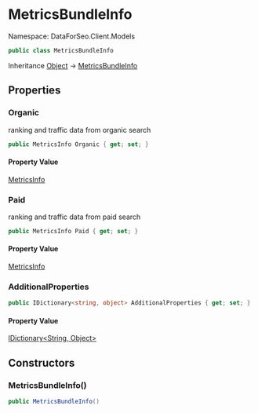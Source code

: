 # MetricsBundleInfo

Namespace: DataForSeo.Client.Models

```csharp
public class MetricsBundleInfo
```

Inheritance [Object](https://docs.microsoft.com/en-us/dotnet/api/system.object) → [MetricsBundleInfo](./dataforseo.client.models.metricsbundleinfo.md)

## Properties

### **Organic**

ranking and traffic data from organic search

```csharp
public MetricsInfo Organic { get; set; }
```

#### Property Value

[MetricsInfo](./dataforseo.client.models.metricsinfo.md)<br>

### **Paid**

ranking and traffic data from paid search

```csharp
public MetricsInfo Paid { get; set; }
```

#### Property Value

[MetricsInfo](./dataforseo.client.models.metricsinfo.md)<br>

### **AdditionalProperties**

```csharp
public IDictionary<string, object> AdditionalProperties { get; set; }
```

#### Property Value

[IDictionary&lt;String, Object&gt;](https://docs.microsoft.com/en-us/dotnet/api/system.collections.generic.idictionary-2)<br>

## Constructors

### **MetricsBundleInfo()**

```csharp
public MetricsBundleInfo()
```
